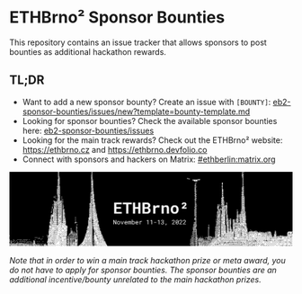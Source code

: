 # ETHBrno² Sponsor Bounties

This repository contains an issue tracker that allows sponsors to post bounties as additional hackathon rewards.

## TL;DR

-   Want to add a new sponsor bounty? Create an issue with `[BOUNTY]`: [eb2-sponsor-bounties/issues/new?template=bounty-template.md](https://github.com/ethbrno/eb2-sponsor-bounties/issues/new?assignees=&labels=sponsor-bounty&template=bounty-template.md&title=%5BBOUNTY%5D+Project+-+Task)
-   Looking for sponsor bounties? Check the available sponsor bounties here: [eb2-sponsor-bounties/issues](https://github.com/ethbrno/eb2-sponsor-bounties/issues)
-   Looking for the main track rewards? Check out the ETHBrno² website: <https://ethbrno.cz> and <https://ethbrno.devfolio.co>
-   Connect with sponsors and hackers on Matrix: [#ethberlin:matrix.org](https://matrix.to/#/#ethbrno:gwei.cz)

![ETHBrno Banner](https://github.com/ethbrno/.github/blob/main/profile/ethbrno-cover.png)

_Note that in order to win a main track hackathon prize or meta award, you do not have to apply for sponsor bounties. The sponsor bounties are an additional incentive/bounty unrelated to the main hackathon prizes._
